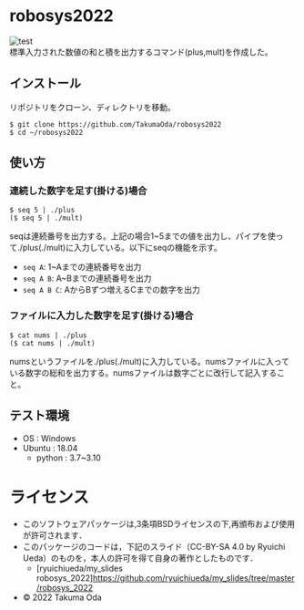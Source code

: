 # robosys2022
![test](https://github.com/takumaoda/robosys2022/actions/workflows/test.yml/badge.svg)  
標準入力された数値の和と積を出力するコマンド(plus,mult)を作成した。

## インストール
リポジトリをクローン、ディレクトリを移動。  
```
$ git clone https://github.com/TakumaOda/robosys2022  
$ cd ~/robosys2022
```
## 使い方
### 連続した数字を足す(掛ける)場合
```
$ seq 5 | ./plus
($ seq 5 | ./mult)
```
seqは連続番号を出力する。上記の場合1~5までの値を出力し、パイプを使って./plus(./mult)に入力している。以下にseqの機能を示す。  
* `seq A`: 1~Aまでの連続番号を出力
* `seq A B`: A~Bまでの連続番号を出力
* `seq A B C`: AからBずつ増えるCまでの数字を出力

### ファイルに入力した数字を足す(掛ける)場合
```
$ cat nums | ./plus
($ cat nums | ./mult)
```
numsというファイルを./plus(./mult)に入力している。numsファイルに入っている数字の総和を出力する。numsファイルは数字ごとに改行して記入すること。

## テスト環境
* OS : Windows
* Ubuntu : 18.04
  * python : 3.7~3.10


# ライセンス
* このソフトウェアパッケージは,3条項BSDライセンスの下,再頒布および使用が許可されます．
* このパッケージのコードは，下記のスライド（CC-BY-SA 4.0 by Ryuichi Ueda）のものを，本人の許可を得て自身の著作としたものです．
  * [ryuichiueda/my_slides robosys_2022]https://github.com/ryuichiueda/my_slides/tree/master/robosys_2022
* © 2022 Takuma Oda
